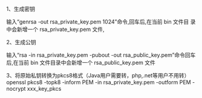 1、生成密钥

输入“genrsa -out rsa_private_key.pem 1024”命令,回车后,在当前 bin 文件目 录中会新增一个 rsa_private_key.pem 文件,

2、生成公钥

输入“rsa -in rsa_private_key.pem -pubout -out rsa_public_key.pem”命令回车 后,在当前 bin 文件目录中会新增一个 rsa_public_key.pem 文件

3、将原始私钥转换为pkcs8格式（Java用户需要转，php,.net等用户不用转）
openssl pkcs8 -topk8 -inform PEM -in rsa_private_key.pem -outform PEM -nocrypt  xxx_key_pkcs

